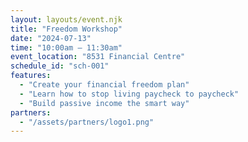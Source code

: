 ```yaml
---
layout: layouts/event.njk
title: "Freedom Workshop"
date: "2024-07-13"
time: "10:00am – 11:30am"
event_location: "8531 Financial Centre"
schedule_id: "sch-001"
features:
  - "Create your financial freedom plan"
  - "Learn how to stop living paycheck to paycheck"
  - "Build passive income the smart way"
partners:
  - "/assets/partners/logo1.png"
---
```

